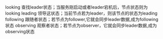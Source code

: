 looking
    查找leader状态；当服务刚启动或者leader宕机后，节点状态则为looking
leading
    领导这状态；当前节点若为leader，则该节点的状态为leading
following
    跟随者状态；若节点为follower,它就会同步leader数据,成为following状态
observing
    观察者状态；若节点为observer，它就会同步leader数据,成为observing状态

